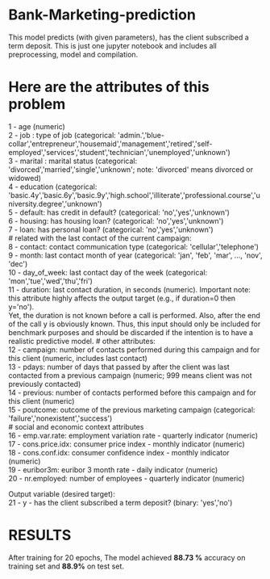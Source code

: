 # Bank-Marketing-prediction
This model predicts (with given parameters), has the client subscribed a term deposit. This is just one jupyter notebook and includes all preprocessing, model and compilation.
<h1> Here are the attributes of this problem </h1>
1 - age (numeric) <br>
2 - job : type of job (categorical: 'admin.','blue-collar','entrepreneur','housemaid','management','retired','self-employed','services','student','technician','unemployed','unknown')<br>
3 - marital : marital status (categorical: 'divorced','married','single','unknown'; note: 'divorced' means divorced or widowed)<br>
4 - education (categorical: 'basic.4y','basic.6y','basic.9y','high.school','illiterate','professional.course','university.degree','unknown')<br>
5 - default: has credit in default? (categorical: 'no','yes','unknown')<br>
6 - housing: has housing loan? (categorical: 'no','yes','unknown')<br>
7 - loan: has personal loan? (categorical: 'no','yes','unknown')<br>
# related with the last contact of the current campaign:<br>
8 - contact: contact communication type (categorical: 'cellular','telephone') <br>
9 - month: last contact month of year (categorical: 'jan', 'feb', 'mar', ..., 'nov', 'dec')<br>
10 - day_of_week: last contact day of the week (categorical: 'mon','tue','wed','thu','fri')<br>
11 - duration: last contact duration, in seconds (numeric). Important note: this attribute highly affects the output target (e.g., if duration=0 then y='no').<br>
Yet, the duration is not known before a call is performed. Also, after the end of the call y is obviously known. Thus, this input should only be included for benchmark purposes and should be discarded if the intention is to have a realistic predictive model.
# other attributes:<br>
12 - campaign: number of contacts performed during this campaign and for this client (numeric, includes last contact)<br>
13 - pdays: number of days that passed by after the client was last contacted from a previous campaign (numeric; 999 means client was not previously contacted)<br>
14 - previous: number of contacts performed before this campaign and for this client (numeric)<br>
15 - poutcome: outcome of the previous marketing campaign (categorical: 'failure','nonexistent','success')<br>
# social and economic context attributes<br>
16 - emp.var.rate: employment variation rate - quarterly indicator (numeric)<br>
17 - cons.price.idx: consumer price index - monthly indicator (numeric) <br>
18 - cons.conf.idx: consumer confidence index - monthly indicator (numeric) <br>
19 - euribor3m: euribor 3 month rate - daily indicator (numeric)<br>
20 - nr.employed: number of employees - quarterly indicator (numeric)<br>

Output variable (desired target):<br>
21 - y - has the client subscribed a term deposit? (binary: 'yes','no')<br>

<h1> RESULTS </h1>
After training for 20 epochs, The model achieved <b>88.73 %</b> accuracy on training set and <b>88.9%</b> on test set.
